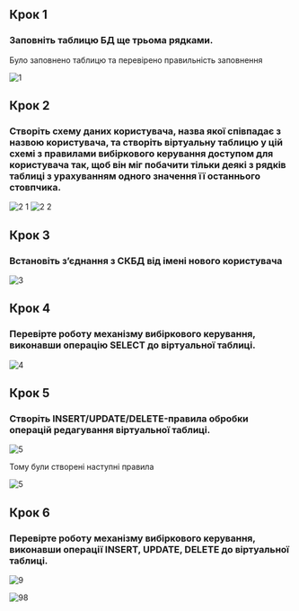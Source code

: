 ## Крок 1
### Заповніть таблицю БД ще трьома рядками.

Було заповнено таблицю та перевірено правильність заповнення

![1](https://github.com/oleksandrblazhko/ai-192-bezsonov/assets/79146520/9c66ee61-dd57-4e9d-87e9-38149b8aa2ce)

## Крок 2
### Створіть схему даних користувача, назва якої співпадає з назвою користувача, та створіть віртуальну таблицю у цій схемі з правилами вибіркового керування доступом для користувача так, щоб він міг побачити тільки деякі з рядків таблиці з урахуванням одного значення її останнього стовпчика.

![2 1](https://github.com/oleksandrblazhko/ai-192-bezsonov/assets/79146520/5e05ef39-5932-4a51-96d0-662d545ea072)
![2 2](https://github.com/oleksandrblazhko/ai-192-bezsonov/assets/79146520/b6e42293-ca39-4689-87a8-7d3b53135e6d)


## Крок 3

### Встановіть з’єднання з СКБД від імені нового користувача

![3](https://github.com/oleksandrblazhko/ai-192-bezsonov/assets/79146520/eb5ba349-a356-4d17-b87d-849cd6e92e04)


## Крок 4

### Перевірте роботу механізму вибіркового керування, виконавши операцію SELECT до віртуальної таблиці.
![4](https://github.com/oleksandrblazhko/ai-192-bezsonov/assets/79146520/02d69e5e-444c-4ffc-b7c6-85f8612ca09c)


## Крок 5

### Створіть INSERT/UPDATE/DELETE-правила обробки операцій редагування віртуальної таблиці.
![5](https://github.com/oleksandrblazhko/ai-192-bezsonov/assets/79146520/04f3ba2d-74e6-4074-bc34-0332dc0a680f)

Тому були створені наступні правила

![5](https://github.com/oleksandrblazhko/ai-192-bezsonov/assets/79146520/89e8d1be-6d3f-471b-b2f0-7620f8284d5d)

## Крок 6

### Перевірте роботу механізму вибіркового керування, виконавши операції INSERT, UPDATE, DELETE до віртуальної таблиці.

![9](https://github.com/oleksandrblazhko/ai-192-bezsonov/assets/79146520/659ea55b-29a2-45f9-a0d3-1f3097917602)

![98](https://github.com/oleksandrblazhko/ai-192-bezsonov/assets/79146520/0c4f4c48-e9e0-4792-8e2d-79a0d956022e)

